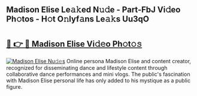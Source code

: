 ## Madison Elise Le𝚊𝚔ed N𝚞𝚍e - Part-FbJ Vi𝚍eo Ph𝚘tos - H𝚘t O𝚗lyf𝚊ns Le𝚊𝚔s Uu3qO

# <h2><a href="http://hf8ftk2.feru.top/?c=Madison+Elise">🔗 👉 🔴 Madison Elise Vi𝚍𝚎o Ph𝚘t𝚘𝚜</a></h2>

[![Madison Elise Nu𝚍𝚎s](https://i.imgur.com/0TWrTi3.gif)](http://hf8ftk2.feru.top/?c=Madison+Elise)
Online persona Madison Elise and content creator, recognized for disseminating dance and lifestyle content through collaborative dance performances and mini vlogs. The public's fascination with Madison Elise personal life has only added to his mystique as a public figure. 
